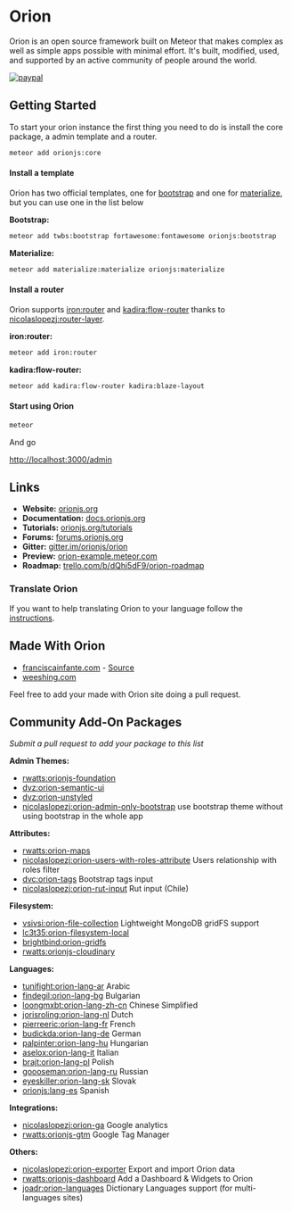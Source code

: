 # Orion

Orion is an open source framework built on Meteor that makes complex as well as simple apps possible with minimal effort. It's built, modified, used, and supported by an active community of people around the world.

[![paypal](https://www.paypalobjects.com/en_US/i/btn/btn_donate_LG.gif)](https://www.paypal.com/cgi-bin/webscr?cmd=_s-xclick&hosted_button_id=4RJ7GP2UST4EN)

## Getting Started

To start your orion instance the first thing you need to do is install the core package, a admin template and a router.

```sh
meteor add orionjs:core
```

#### Install a template

Orion has two official templates, one for [bootstrap](http://getbootstrap.com) and one for [materialize](http://materializecss.com), but you can use one in the list below

**Bootstrap:**

```sh
meteor add twbs:bootstrap fortawesome:fontawesome orionjs:bootstrap
```

**Materialize:**

```sh
meteor add materialize:materialize orionjs:materialize
```

#### Install a router

Orion supports [iron:router](https://github.com/iron-meteor/iron-router) and [kadira:flow-router](https://github.com/kadirahq/flow-router) thanks to [nicolaslopezj:router-layer](https://github.com/nicolaslopezj/meteor-router-layer).

**iron:router:**

```sh
meteor add iron:router
```
**kadira:flow-router:**

```sh
meteor add kadira:flow-router kadira:blaze-layout
```

#### Start using Orion

```sh
meteor
```

And go

[http://localhost:3000/admin](http://localhost:3000/admin)


## Links

- **Website:** [orionjs.org](http://orionjs.org)
- **Documentation:** [docs.orionjs.org](http://docs.orionjs.org/)
- **Tutorials:** [orionjs.org/tutorials](http://orionjs.org/tutorials)
- **Forums:** [forums.orionjs.org](http://forums.orionjs.org)
- **Gitter:** [gitter.im/orionjs/orion](https://gitter.im/orionjs/orion)
- **Preview:** [orion-example.meteor.com](http://orion-example.meteor.com)
- **Roadmap:** [trello.com/b/dQhi5dF9/orion-roadmap](https://trello.com/b/dQhi5dF9/orion-roadmap)

### Translate Orion

If you want to help translating Orion to your language follow the [instructions](https://github.com/orionjs/examples/tree/master/language).

## Made With Orion

- [franciscainfante.com](http://franciscainfante.com?utm_source=orion-madeby&utm_medium=orion-github&utm_campaign=orion-madeby) - [Source](https://github.com/madeby-nicolaslopezj/fran2)
- [weeshing.com](http://weeshing.com?utm_source=orion-madeby&utm_medium=orion-github&utm_campaign=orion-madeby)

Feel free to add your made with Orion site doing a pull request.


## Community Add-On Packages

*Submit a pull request to add your package to this list*

**Admin Themes:**

- [rwatts:orionjs-foundation](https://github.com/rwatts3/orionjs-contrib/tree/orionjs-foundation)
- [dvz:orion-semantic-ui](https://github.com/amazingBastard/orion-semantic-ui)
- [dvz:orion-unstyled](https://github.com/amazingBastard/orion-unstyled)
- [nicolaslopezj:orion-admin-only-bootstrap](https://github.com/nicolaslopezj/orion-admin-only-bootstrap) use bootstrap theme without using bootstrap in the whole app

**Attributes:**

- [rwatts:orion-maps](https://atmospherejs.com/rwatts/orion-maps)
- [nicolaslopezj:orion-users-with-roles-attribute](https://github.com/nicolaslopezj/orion-users-with-roles-attribute) Users relationship with roles filter
- [dvc:orion-tags](https://github.com/dvc94ch/orion-tags/) Bootstrap tags input
- [nicolaslopezj:orion-rut-input](https://github.com/nicolaslopezj/orion-rut-input) Rut input (Chile)

**Filesystem:**

- [vsivsi:orion-file-collection](https://atmospherejs.com/vsivsi/orion-file-collection) Lightweight MongoDB gridFS support
- [lc3t35:orion-filesystem-local](https://github.com/lc3t35/orion-filesystem-local)
- [brightbind:orion-gridfs](https://github.com/brightbind/orion-gridFS/)
- [rwatts:orionjs-cloudinary](https://atmospherejs.com/rwatts/orionjs-cloudinary)

**Languages:**

- [tunifight:orion-lang-ar](https://github.com/nabiltntn/orion-lang-ar.git) Arabic
- [findegil:orion-lang-bg](https://atmospherejs.com/findegil/orion-lang-bg) Bulgarian
- [loongmxbt:orion-lang-zh-cn](https://github.com/loongmxbt/orion-lang-zh-cn) Chinese Simplified
- [jorisroling:orion-lang-nl](https://github.com/jorisroling/orion-lang-nl) Dutch
- [pierreeric:orion-lang-fr](https://atmospherejs.com/pierreeric/orion-lang-fr) French
- [budickda:orion-lang-de](https://atmospherejs.com/budickda/orion-lang-de) German
- [palpinter:orion-lang-hu](https://github.com/palpinter/orion-lang-hu.git) Hungarian
- [aselox:orion-lang-it](https://atmospherejs.com/aselox/orion-lang-it) Italian
- [brajt:orion-lang-pl](https://github.com/brajt/orion-lang-pl) Polish
- [goooseman:orion-lang-ru](https://github.com/goooseman/orion-lang-ru) Russian
- [eyeskiller:orion-lang-sk](https://github.com/eyeskiller/orion-lang-sk) Slovak
- [orionjs:lang-es](https://github.com/orionjs/orion/tree/master/packages/lang-es) Spanish

**Integrations:**

- [nicolaslopezj:orion-ga](https://github.com/nicolaslopezj/orion-ga) Google analytics
- [rwatts:orionjs-gtm](https://atmospherejs.com/rwatts/orionjs-gtm) Google Tag Manager

**Others:**
- [nicolaslopezj:orion-exporter](https://github.com/nicolaslopezj/orion-exporter) Export and import Orion data
- [rwatts:orionjs-dashboard](https://atmospherejs.com/rwatts/orionjs-dashboard) Add a Dashboard & Widgets to Orion
- [joadr:orion-languages](https://github.com/joadr/orion-languages) Dictionary Languages support (for multi-languages sites)
